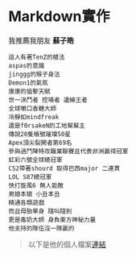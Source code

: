 # Markdown實作
我推薦我朋友 **蘇子皓**
```
這人有著TenZ的槍法
aspas的意識
jinggg的猴子身法
Demon1的氣氛
康康的狙擊天賦
世一決鬥者 控場者 邊線王者
全球嚼口香糖大師
冷靜如mindfreak
還是f0rsakeN的工地幫幫主
傳說20隻帳號璀璨50星
Apex頂尖裂開者第69名
參與過鬥陣特攻職業聯賽且代表非洲贏得冠軍
虹彩六號全球總冠軍
CS2帶著shourd 取得巴西major 二連貫
LOL S87總冠軍
快打旋風6 無人能敵
男娘本娘 小丑本丑
精通各類遊戲
而且母胎單身 隨叫隨到
更是毒奶大師 身負東方神秘力量
他支持的隊伍沒一隊贏的
```
> 以下是他的個人檔案[連結](https://www.youtube.com/watch?v=YazQbKeM7ns)

